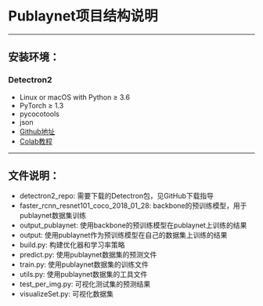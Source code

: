 # Publaynet项目结构说明

*****
## 安装环境：
### Detectron2 
* Linux or macOS with Python ≥ 3.6
* PyTorch ≥ 1.3
* pycocotools
* json
* [Github地址](https://github.com/facebookresearch/detectron2)
* [Colab教程](https://colab.research.google.com/drive/16jcaJoc6bCFAQ96jDe2HwtXj7BMD_-m5)

*****
## 文件说明：
* detectron2_repo: 需要下载的Detectron包，见GitHub下载指导
* faster_rcnn_resnet101_coco_2018_01_28: backbone的预训练模型，用于publaynet数据集训练
* output_publaynet: 使用backbone的预训练模型在publaynet上训练的结果
* output: 使用publaynet作为预训练模型在自己的数据集上训练的结果
* build.py: 构建优化器和学习率策略
* predict.py: 使用publaynet数据集的预测文件
* train.py: 使用publaynet数据集的训练文件
* utils.py: 使用publaynet数据集的工具文件
* test_per_img.py: 可视化测试集的预测结果
* visualizeSet.py: 可视化数据集
